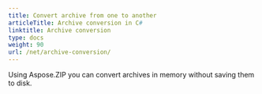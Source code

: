 ```yaml
---
title: Convert archive from one to another
articleTitle: Archive conversion in C#
linktitle: Archive conversion
type: docs
weight: 90
url: /net/archive-conversion/
---
```


Using Aspose.ZIP you can convert archives in memory without saving them to disk.